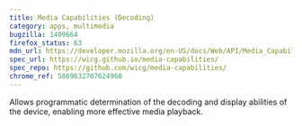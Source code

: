 ```yaml
---
title: Media Capabilities (Decoding)
category: apps, multimedia
bugzilla: 1409664
firefox_status: 63
mdn_url: https://developer.mozilla.org/en-US/docs/Web/API/Media_Capabilities_API
spec_url: https://wicg.github.io/media-capabilities/
spec_repo: https://github.com/wicg/media-capabilities/
chrome_ref: 5869632707624960
---
```


Allows programmatic determination of the decoding and display abilities of the device, enabling more effective media playback.
